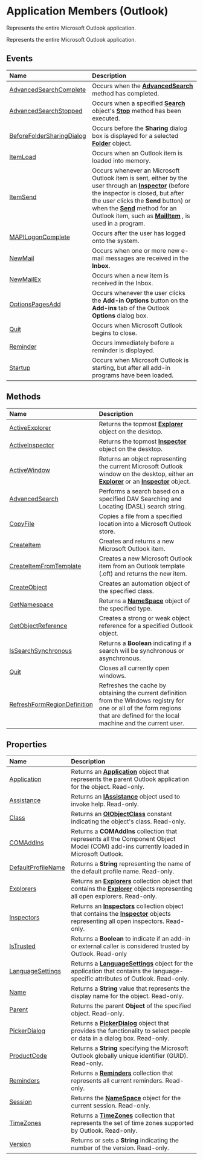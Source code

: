 
# Application Members (Outlook)
Represents the entire Microsoft Outlook application.

Represents the entire Microsoft Outlook application.


## Events



|**Name**|**Description**|
|:-----|:-----|
|[AdvancedSearchComplete](4f33ad44-20a3-62cd-aa1b-db74581ebb3c.md)|Occurs when the  **[AdvancedSearch](7b433d8b-08b9-dff1-b854-287d76b47a90.md)** method has completed.|
|[AdvancedSearchStopped](a1a4ec9f-c0e3-6acd-b63c-89194ed70efd.md)|Occurs when a specified  **[Search](226a5d49-3caf-90dd-725c-265404d1939f.md)** object's **[Stop](c087e5aa-a846-56e1-a808-e8718096c3c9.md)** method has been executed.|
|[BeforeFolderSharingDialog](e06257eb-f2d9-63cf-1220-dda55ee0ea14.md)|Occurs before the  **Sharing** dialog box is displayed for a selected **[Folder](3cf6cda8-6d70-666e-2643-9d9c5b9cacfc.md)** object.|
|[ItemLoad](aed0656d-4e5a-550a-1116-76773215a897.md)|Occurs when an Outlook item is loaded into memory.|
|[ItemSend](54f506ea-87a2-29b9-2b33-67bc87167933.md)|Occurs whenever an Microsoft Outlook item is sent, either by the user through an  **[Inspector](d7384756-669c-0549-1032-c3b864187994.md)** (before the inspector is closed, but after the user clicks the **Send** button) or when the **[Send](78c85013-523e-447b-c47d-2da0705f1fe0.md)** method for an Outlook item, such as **[MailItem](14197346-05d2-0250-fa4c-4a6b07daf25f.md)** , is used in a program.|
|[MAPILogonComplete](db6f7cf8-2a45-560f-f592-613de86e08e2.md)|Occurs after the user has logged onto the system.|
|[NewMail](cfc848e8-98b1-163a-c177-53993c20bb14.md)|Occurs when one or more new e-mail messages are received in the  **Inbox**. |
|[NewMailEx](3b6873a3-0ccf-0e46-1cac-0eeabb3a896b.md)|Occurs when a new item is received in the Inbox.|
|[OptionsPagesAdd](aa13cd97-de96-00f8-a532-ca8ee9b00343.md)|Occurs whenever the user clicks the  **Add-in Options** button on the **Add-ins** tab of the Outlook **Options** dialog box.|
|[Quit](ecf0b50b-db6f-7eaf-90bd-bae942bf9287.md)|Occurs when Microsoft Outlook begins to close. |
|[Reminder](f8c9fa87-3daa-58e1-7b8d-3c819cd4cab2.md)|Occurs immediately before a reminder is displayed.|
|[Startup](d4724d96-2572-b1e3-e202-0bfffb5cf7d5.md)|Occurs when Microsoft Outlook is starting, but after all add-in programs have been loaded. |

## Methods



|**Name**|**Description**|
|:-----|:-----|
|[ActiveExplorer](f6dd27c0-4319-c7fc-191f-8b3b2ea319d3.md)|Returns the topmost  **[Explorer](026591e5-049f-503a-4166-34e6dbc225fb.md)** object on the desktop.|
|[ActiveInspector](3f2b6491-7b4b-8165-327e-b319711d5656.md)|Returns the topmost  **[Inspector](d7384756-669c-0549-1032-c3b864187994.md)** object on the desktop.|
|[ActiveWindow](5f5b4e8b-61e4-417b-6b0c-14d1ccb41594.md)|Returns an object representing the current Microsoft Outlook window on the desktop, either an  **[Explorer](026591e5-049f-503a-4166-34e6dbc225fb.md)** or an **[Inspector](d7384756-669c-0549-1032-c3b864187994.md)** object.|
|[AdvancedSearch](7b433d8b-08b9-dff1-b854-287d76b47a90.md)|Performs a search based on a specified DAV Searching and Locating (DASL) search string.|
|[CopyFile](dc848d48-23e0-d0a9-049d-b2ae414151d5.md)|Copies a file from a specified location into a Microsoft Outlook store.|
|[CreateItem](e5fbf367-db16-5042-823e-68e6b805e612.md)|Creates and returns a new Microsoft Outlook item.|
|[CreateItemFromTemplate](5e6c0ec4-779d-3743-afdb-606ad512ba95.md)|Creates a new Microsoft Outlook item from an Outlook template (.oft) and returns the new item.|
|[CreateObject](09b6ff5b-a750-c07d-7499-c1f8a00214fe.md)|Creates an automation object of the specified class.|
|[GetNamespace](6175d0d9-5a61-ce45-35c0-b70895d757b3.md)|Returns a  **[NameSpace](f0dcaa19-07f5-5d42-a3bf-2e42b7885644.md)** object of the specified type.|
|[GetObjectReference](426ade68-155b-9076-b3f8-4108f44688b0.md)|Creates a strong or weak object reference for a specified Outlook object.|
|[IsSearchSynchronous](cd757b43-5e3f-1504-9944-7431bda6f004.md)|Returns a  **Boolean** indicating if a search will be synchronous or asynchronous.|
|[Quit](664bc8ba-ad97-8d4f-02f9-7f9bdd04beea.md)|Closes all currently open windows. |
|[RefreshFormRegionDefinition](35183f18-7c59-80c5-e281-af15afe39198.md)|Refreshes the cache by obtaining the current definition from the Windows registry for one or all of the form regions that are defined for the local machine and the current user.|

## Properties



|**Name**|**Description**|
|:-----|:-----|
|[Application](c49cfea1-d126-75eb-fb3d-6f040526cef0.md)|Returns an  **[Application](797003e7-ecd1-eccb-eaaf-32d6ddde8348.md)** object that represents the parent Outlook application for the object. Read-only.|
|[Assistance](14d6eb82-82ab-ea67-6a0b-103a535b8d41.md)|Returns an  **[IAssistance](c8327d45-a6a2-dc4c-67f0-d02598eb60ba.md)** object used to invoke help. Read-only.|
|[Class](5bfb1d90-8c16-fdbe-374f-0b10d64915c3.md)|Returns an  **[OlObjectClass](33d724b3-df3c-2a7f-a80f-93b66d96f588.md)** constant indicating the object's class. Read-only.|
|[COMAddIns](f911199d-dc2e-9b88-d807-a5737a39f29e.md)|Returns a  **COMAddIns** collection that represents all the Component Object Model (COM) add-ins currently loaded in Microsoft Outlook.|
|[DefaultProfileName](53c6a189-9337-6413-72e5-bf6ea8794361.md)|Returns a  **String** representing the name of the default profile name. Read-only.|
|[Explorers](bbbdbd6e-a238-8108-fbbd-5f7d7821aaa7.md)|Returns an  **[Explorers](8398532a-1fad-7390-6778-109ac5e6c67c.md)** collection object that contains the **[Explorer](026591e5-049f-503a-4166-34e6dbc225fb.md)** objects representing all open explorers. Read-only.|
|[Inspectors](c2dde847-d033-90e3-30d2-62ff375d6843.md)|Returns an  **[Inspectors](b65475d6-a212-fc96-459d-47390dfe5ee5.md)** collection object that contains the **[Inspector](d7384756-669c-0549-1032-c3b864187994.md)** objects representing all open inspectors. Read-only.|
|[IsTrusted](4caeb41a-9cc3-1195-22a9-ad8eae12ce53.md)|Returns a  **Boolean** to indicate if an add-in or external caller is considered trusted by Outlook. Read-only|
|[LanguageSettings](8367a51a-629f-3349-fe0b-a978b2bbc9a5.md)|Returns a  **[LanguageSettings](936f7d61-87e5-e153-08d4-f8c5c8ef0710.md)** object for the application that contains the language-specific attributes of Outlook. Read-only.|
|[Name](a0ac022e-4d46-fffb-aa13-f95249e30bdb.md)|Returns a  **String** value that represents the display name for the object. Read-only.|
|[Parent](d83e85a0-f3d4-bf95-0568-0411a5d09350.md)|Returns the parent  **Object** of the specified object. Read-only.|
|[PickerDialog](14acc98b-c234-d59b-d089-d6782ffb08a0.md)|Returns a  **[PickerDialog](279b1a6a-f09d-a0e7-89c9-aac6c581439f.md)** object that provides the functionality to select people or data in a dialog box. Read-only.|
|[ProductCode](cdb4678a-fa6b-7d4f-b0b1-b34811749bf5.md)|Returns a  **String** specifying the Microsoft Outlook globally unique identifier (GUID). Read-only.|
|[Reminders](1f5428f0-6362-a691-2fad-c80e48dce3f5.md)|Returns a  **[Reminders](66b94251-7fe4-886b-7c29-7feac4440dee.md)** collection that represents all current reminders. Read-only.|
|[Session](720b2849-fe01-afb3-363c-f3bf0cd7d872.md)|Returns the  **[NameSpace](f0dcaa19-07f5-5d42-a3bf-2e42b7885644.md)** object for the current session. Read-only.|
|[TimeZones](920e55d1-9914-fa74-101a-921083328d23.md)|Returns a  **[TimeZones](c68f8589-44e9-3c12-45c1-96943fa9bcb7.md)** collection that represents the set of time zones supported by Outlook. Read-only.|
|[Version](08a74ab8-7e02-3956-1827-4b6690acdec1.md)|Returns or sets a  **String** indicating the number of the version. Read-only.|
